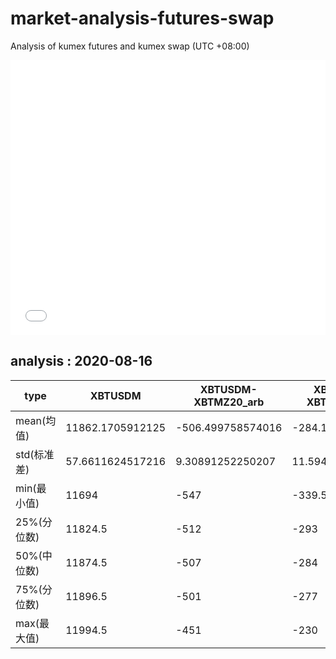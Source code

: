 # market-analysis-futures-swap
Analysis of kumex futures and kumex swap (UTC +08:00)

<iframe width="100%" height="440" src="./data.html" frameborder="no" border="0" scrolling="no"></iframe>

## analysis : 2020-08-16

type|XBTUSDM|XBTUSDM-XBTMZ20_arb|XBTUSDM-XBTMU20_arb|
---|---|---|---
mean(均值) | 11862.1705912125 | -506.499758574016 | -284.1553096264
std(标准差) | 57.6611624517216 | 9.30891252250207 | 11.5943758841402
min(最小值) | 11694 | -547 | -339.5
25%(分位数) | 11824.5 | -512 | -293
50%(中位数) | 11874.5 | -507 | -284
75%(分位数) | 11896.5 | -501 | -277
max(最大值) | 11994.5 | -451 | -230
